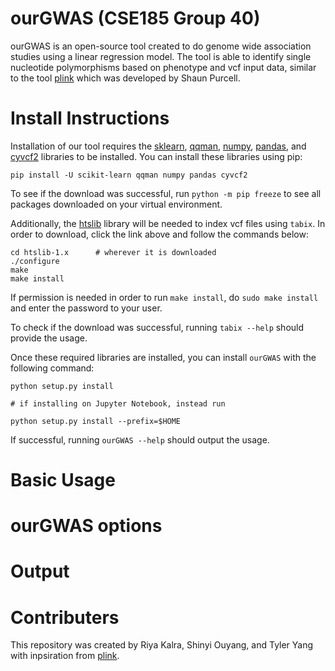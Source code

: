 # ourGWAS (CSE185 Group 40)
ourGWAS is an open-source tool created to do genome wide association studies using a linear regression model. The tool is able to identify single nucleotide polymorphisms based on phenotype and vcf input data, similar to the tool [plink](https://zzz.bwh.harvard.edu/plink/) which was developed by Shaun Purcell.

# Install Instructions
Installation of our tool requires the [sklearn](https://scikit-learn.org/stable/), [qqman](https://pypi.org/project/qqman/), [numpy](https://numpy.org/), [pandas](https://pandas.pydata.org/), and [cyvcf2](https://brentp.github.io/cyvcf2/) libraries to be installed. You can install these libraries using pip:
```
pip install -U scikit-learn qqman numpy pandas cyvcf2
```
To see if the download was successful, run `python -m pip freeze` to see all packages downloaded on your virtual environment.

Additionally, the [htslib](https://github.com/samtools/htslib/releases/download/1.17/htslib-1.17.tar.bz2) library will be needed to index vcf files using `tabix`. In order to download, click the link above and follow the commands below:
```
cd htslib-1.x      # wherever it is downloaded
./configure
make
make install
```
If permission is needed in order to run `make install`, do `sudo make install` and enter the password to your user.

To check if the download was successful, running `tabix --help` should provide the usage.

Once these required libraries are installed, you can install `ourGWAS` with the following command:
```
python setup.py install

# if installing on Jupyter Notebook, instead run

python setup.py install --prefix=$HOME
```

If successful, running `ourGWAS --help` should output the usage. 

# Basic Usage

# ourGWAS options

# Output

# Contributers
This repository was created by Riya Kalra, Shinyi Ouyang, and Tyler Yang with inpsiration from [plink](https://zzz.bwh.harvard.edu/plink/). 